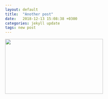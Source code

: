 ```yaml
---
layout: default
title:  "Another post"
date:   2018-12-13 15:08:38 +0300
categories: jekyll update
tags: new post
---
```


<a href="https://2.bp.blogspot.com/-GzdhMpk2wBk/XSn0enSqTOI/AAAAAAAABBg/NjUaSsCYEjIfGod6yAAQ5B03bRTvjI5QgCLcBGAs/s320/creative_block_.jpg" imageanchor="1"><img border="0" src="https://2.bp.blogspot.com/-GzdhMpk2wBk/XSn0enSqTOI/AAAAAAAABBg/NjUaSsCYEjIfGod6yAAQ5B03bRTvjI5QgCLcBGAs/s320/creative_block_.jpg" width="320" height="180" data-original-width="720" data-original-height="405" /></a>
